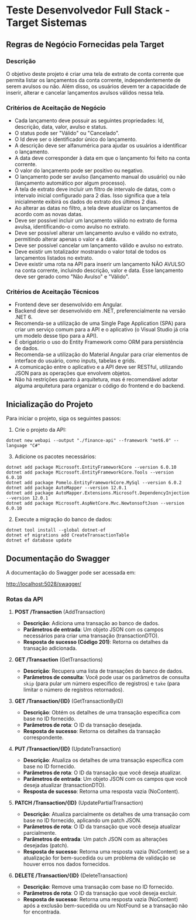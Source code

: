 # Teste Desenvolvedor Full Stack - Target Sistemas

## Regras de Negócio Fornecidas pela Target

### Descrição
O objetivo deste projeto é criar uma tela de extrato de conta corrente que permita listar os lançamentos da conta corrente, independentemente de serem avulsos ou não. Além disso, os usuários devem ter a capacidade de inserir, alterar e cancelar lançamentos avulsos válidos nessa tela.

### Critérios de Aceitação de Negócio

- Cada lançamento deve possuir as seguintes propriedades: Id, descrição, data, valor, avulso e status.
- O status pode ser "Válido" ou "Cancelado".
- O Id deve ser o identificador único do lançamento.
- A descrição deve ser alfanumérica para ajudar os usuários a identificar o lançamento.
- A data deve corresponder à data em que o lançamento foi feito na conta corrente.
- O valor do lançamento pode ser positivo ou negativo.
- O lançamento pode ser avulso (lançamento manual do usuário) ou não (lançamento automático por algum processo).
- A tela de extrato deve incluir um filtro de intervalo de datas, com o intervalo inicial configurado para 2 dias. Isso significa que a tela inicialmente exibirá os dados do extrato dos últimos 2 dias.
- Ao alterar as datas no filtro, a tela deve atualizar os lançamentos de acordo com as novas datas.
- Deve ser possível incluir um lançamento válido no extrato de forma avulsa, identificando-o como avulso no extrato.
- Deve ser possível alterar um lançamento avulso e válido no extrato, permitindo alterar apenas o valor e a data.
- Deve ser possível cancelar um lançamento válido e avulso no extrato.
- Deve existir um totalizador mostrando o valor total de todos os lançamentos listados no extrato.
- Deve existir uma rota na API para inserir um lançamento NÃO AVULSO na conta corrente, incluindo descrição, valor e data. Esse lançamento deve ser gerado como "Não Avulso" e "Válido".

### Critérios de Aceitação Técnicos

- Frontend deve ser desenvolvido em Angular.
- Backend deve ser desenvolvido em .NET, preferencialmente na versão .NET 6.
- Recomenda-se a utilização de uma Single Page Application (SPA) para criar um serviço comum para a API e o aplicativo (o Visual Studio já cria um modelo desse tipo para a API).
- É obrigatório o uso do Entity Framework como ORM para persistência de dados.
- Recomenda-se a utilização do Material Angular para criar elementos de interface do usuário, como inputs, tabelas e grids.
- A comunicação entre o aplicativo e a API deve ser RESTful, utilizando JSON para as operações que envolvem objetos.
- Não há restrições quanto à arquitetura, mas é recomendável adotar alguma arquitetura para organizar o código do frontend e do backend.

## Inicialização do Projeto

Para iniciar o projeto, siga os seguintes passos:

1. Crie o projeto da API:

```shell
dotnet new webapi --output "./finance-api" --framework "net6.0" --language "C#"
```

3. Adicione os pacotes necessários:

```shell
dotnet add package Microsoft.EntityFrameworkCore --version 6.0.10
dotnet add package Microsoft.EntityFrameworkCore.Tools --version 6.0.10
dotnet add package Pomelo.EntityFrameworkCore.MySql --version 6.0.2
dotnet add package AutoMapper --version 12.0.1
dotnet add package AutoMapper.Extensions.Microsoft.DependencyInjection --version 12.0.1
dotnet add package Microsoft.AspNetCore.Mvc.NewtonsoftJson --version 6.0.10
```

2. Execute a migração do banco de dados:

```shell
dotnet tool install --global dotnet-ef
dotnet ef migrations add CreateTransactionTable
dotnet ef database update
```

## Documentação do Swagger

A documentação do Swagger pode ser acessada em:

[http://localhost:5028/swagger/](http://localhost:5028/swagger/)

### Rotas da API

1. **POST /Transaction** (AddTransaction)
   - **Descrição**: Adiciona uma transação ao banco de dados.
   - **Parâmetros de entrada**: Um objeto JSON com os campos necessários para criar uma transação (transactionDTO).
   - **Resposta de sucesso (Código 201)**: Retorna os detalhes da transação adicionada.

2. **GET /Transaction** (GetTransactions)
   - **Descrição**: Recupera uma lista de transações do banco de dados.
   - **Parâmetros de consulta**: Você pode usar os parâmetros de consulta `skip` (para pular um número específico de registros) e `take` (para limitar o número de registros retornados).

3. **GET /Transaction/{ID}** (GetTransactionByID)
   - **Descrição**: Obtém os detalhes de uma transação específica com base no ID fornecido.
   - **Parâmetros de rota**: O ID da transação desejada.
   - **Resposta de sucesso**: Retorna os detalhes da transação correspondente.

4. **PUT /Transaction/{ID}** (UpdateTransaction)
   - **Descrição**: Atualiza os detalhes de uma transação específica com base no ID fornecido.
   - **Parâmetros de rota**: O ID da transação que você deseja atualizar.
   - **Parâmetros de entrada**: Um objeto JSON com os campos que você deseja atualizar (transactionDTO).
   - **Resposta de sucesso**: Retorna uma resposta vazia (NoContent).

5. **PATCH /Transaction/{ID}** (UpdatePartialTransaction)
   - **Descrição**: Atualiza parcialmente os detalhes de uma transação com base no ID fornecido, aplicando um patch JSON.
   - **Parâmetros de rota**: O ID da transação que você deseja atualizar parcialmente.
   - **Parâmetros de entrada**: Um patch JSON com as alterações desejadas (patch).
   - **Resposta de sucesso**: Retorna uma resposta vazia (NoContent) se a atualização for bem-sucedida ou um problema de validação se houver erros nos dados fornecidos.

6. **DELETE /Transaction/{ID}** (DeleteTransaction)
   - **Descrição**: Remove uma transação com base no ID fornecido.
   - **Parâmetros de rota**: O ID da transação que você deseja excluir.
   - **Resposta de sucesso**: Retorna uma resposta vazia (NoContent) após a exclusão bem-sucedida ou um NotFound se a transação não for encontrada.
